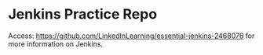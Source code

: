 # Jenkins Practice Repo

Access: https://github.com/LinkedInLearning/essential-jenkins-2468076 for more information on Jenkins.
